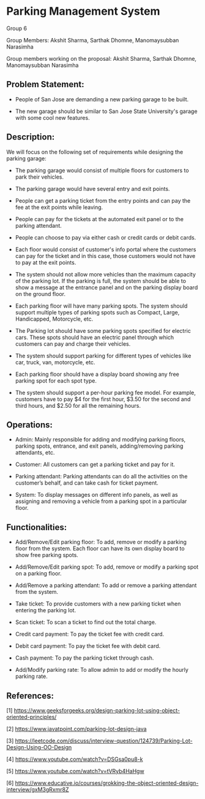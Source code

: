 # Parking Management System
Group 6

Group Members: Akshit Sharma, Sarthak Dhomne, Manomaysubban Narasimha

Group members working on the proposal: Akshit Sharma, Sarthak Dhomne, Manomaysubban Narasimha

## Problem Statement:

- People of San Jose are demanding a new parking garage to be built.

- The new garage should be similar to San Jose State University's garage with some cool new features. 

## Description:

We will focus on the following set of requirements while designing the parking garage:

- The parking garage would consist of multiple floors for customers to park their vehicles.

- The parking garage would have several entry and exit points.

- People can get a parking ticket from the entry points and can pay the fee at the exit points while leaving.

- People can pay for the tickets at the automated exit panel or to the parking attendant.

- People can choose to pay via either cash or credit cards or debit cards.

- Each floor would consist of customer's info portal where the customers can pay for the ticket and in this case, those customers would not have to pay at the exit points.

- The system should not allow more vehicles than the maximum capacity of the parking lot. If the parking is full, the system should be able to show a message at the entrance panel and on the parking display board on the ground floor.

- Each parking floor will have many parking spots. The system should support multiple types of parking spots such as Compact, Large, Handicapped, Motorcycle, etc.

- The Parking lot should have some parking spots specified for electric cars. These spots should have an electric panel through which customers can pay and charge their vehicles.

- The system should support parking for different types of vehicles like car, truck, van, motorcycle, etc.

- Each parking floor should have a display board showing any free parking spot for each spot type.

- The system should support a per-hour parking fee model. For example, customers have to pay $4 for the first hour, $3.50 for the second and third hours, and $2.50 for all the remaining hours.

## Operations:

- Admin: 
       Mainly responsible for adding and modifying parking floors, parking spots, entrance, and exit panels, adding/removing parking attendants, etc.

- Customer: 
       All customers can get a parking ticket and pay for it.

- Parking attendant: 
       Parking attendants can do all the activities on the customer’s behalf, and can take cash for ticket payment.

- System: 
       To display messages on different info panels, as well as assigning and removing a vehicle from a parking spot in a particular floor.

## Functionalities:

- Add/Remove/Edit parking floor: To add, remove or modify a parking floor from the system. Each floor can have its own display board to show free parking spots.

- Add/Remove/Edit parking spot: To add, remove or modify a parking spot on a parking floor.

- Add/Remove a parking attendant: To add or remove a parking attendant from the system.

- Take ticket: To provide customers with a new parking ticket when entering the parking lot.

- Scan ticket: To scan a ticket to find out the total charge.

- Credit card payment: To pay the ticket fee with credit card.

- Debit card payment: To pay the ticket fee with debit card.

- Cash payment: To pay the parking ticket through cash.

- Add/Modify parking rate: To allow admin to add or modify the hourly parking rate.


## References:

[1] https://www.geeksforgeeks.org/design-parking-lot-using-object-oriented-principles/

[2] https://www.javatpoint.com/parking-lot-design-java

[3] https://leetcode.com/discuss/interview-question/124739/Parking-Lot-Design-Using-OO-Design

[4] https://www.youtube.com/watch?v=DSGsa0pu8-k

[5] https://www.youtube.com/watch?v=tVRyb4HaHgw

[6] https://www.educative.io/courses/grokking-the-object-oriented-design-interview/gxM3gRxmr8Z
